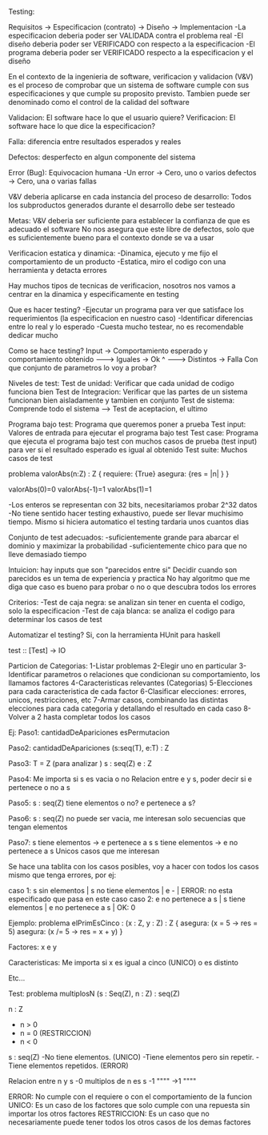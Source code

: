 Testing:

Requisitos -> Especificacion (contrato) -> Diseño -> Implementacion
    -La especificacion deberia poder ser VALIDADA contra el problema real 
    -El diseño deberia poder ser VERIFICADO con respecto a la especificacion 
    -El programa deberia poder ser VERIFICADO respecto a la especificacion y el diseño

En el contexto de la ingenieria de software, verificacion y validacion (V&V) es
el proceso de comprobar que un sistema de software cumple con sus
especificaciones y que cumple su proposito previsto. Tambien puede ser
denominado como el control de la calidad del software

Validacion: El software hace lo que el usuario quiere?
Verificacion: El software hace lo que dice la especificacion?

Falla: diferencia entre resultados esperados y reales

Defectos: desperfecto en algun componente del sistema 

Error (Bug): Equivocacion humana
-Un error -> Cero, uno o varios defectos -> Cero, una o varias fallas  

V&V deberia aplicarse en cada instancia del proceso de desarrollo: 
    Todos los subproductos generados durante el desarrollo debe ser testeado

Metas: 
    V&V deberia ser suficiente para establecer la confianza de que es adecuado el software
    No nos asegura que este libre de defectos, solo que es suficientemente bueno para el contexto donde se va a usar 

Verificacion estatica y dinamica: 
    -Dinamica, ejecuto y me fijo el comportamiento de un producto 
    -Estatica, miro el codigo con una herramienta y detacta errores 

Hay muchos tipos de tecnicas de verificacion, nosotros nos vamos a centrar en la dinamica y especificamente en testing 

Que es hacer testing? 
-Ejecutar un programa para ver que satisface los requerimientos (la especificacion en nuestro caso)
-Identificar diferencias entre lo real y lo esperado 
-Cuesta mucho testear, no es recomendable dedicar mucho

Como se hace testing? 
Input -> Comportamiento esperado y comportamiento obtenido ---> Iguales -> Ok
  ^                                                        ---> Distintos -> Falla 
Con que conjunto de parametros lo voy a probar? 

Niveles de test:
    Test de unidad: Verificar que cada unidad de codigo funciona bien 
    Test de Integracion: Verificar que las partes de un sistema funcionan bien aisladamente y tambien en conjunto 
    Test de sistema: Comprende todo el sistema --> Test de aceptacion, el ultimo

Programa bajo test: Programa que queremos poner a prueba
Test input: Valores de entrada para ejecutar el programa bajo test 
Test case: Programa que ejecuta el programa bajo test con muchos casos de prueba (test input) para ver si el resultado esperado es igual al obtenido 
Test suite: Muchos casos de test 

problema valorAbs(n:Z) : Z {
    requiere: {True}
    asegura: {res = |n| }
}

valorAbs(0)=0
valorAbs(-1)=1
valorAbs(1)=1

-Los enteros se representan con 32 bits, necesitariamos probar 2^32 datos 
-No tiene sentido hacer testing exhaustivo, puede ser llevar muchisimo tiempo. Mismo si hiciera automatico el testing tardaria unos cuantos dias 

Conjunto de test adecuados:
    -suficientemente grande para abarcar el dominio y maximizar la probabilidad
    -suficientemente chico para que no lleve demasiado tiempo 

Intuicion: hay inputs que son "parecidos entre si"
Decidir cuando son parecidos es un tema de experiencia y practica 
No hay algoritmo que me diga que caso es bueno para probar o no o que descubra todos los errores 

Criterios: 
    -Test de caja negra: se analizan sin tener en cuenta el codigo, solo la especificacion 
    -Test de caja blanca: se analiza el codigo para determinar los casos de test 

Automatizar el testing? Si, con la herramienta HUnit para haskell 

test :: [Test] -> IO

Particion de Categorias:
1-Listar problemas 
2-Elegir uno en particular
3-Identificar parametros o relaciones que condicionan su comportamiento, los llamamos factores 
4-Caracteristicas relevantes (Categorias)
5-Elecciones para cada caracteristica de cada factor
6-Clasificar elecciones: errores, unicos, restricciones, etc 
7-Armar casos, combinando las distintas elecciones para cada categoria y detallando el resultado en cada caso 
8-Volver a 2 hasta completar todos los casos 

Ej: 
Paso1:
cantidadDeApariciones
esPermutacion 

Paso2:
cantidadDeApariciones (s:seq(T), e:T) : Z 

Paso3:
T = Z (para analizar )
s : seq(Z)
e : Z 

Paso4:
Me importa si s es vacia o no 
Relacion entre e y s, poder decir si e pertenece o no a s 

Paso5: 
s : seq(Z) tiene elementos o no? 
e pertenece a s? 

Paso6: 
s : seq(Z) no puede ser vacia, me interesan solo secuencias que tengan elementos 

Paso7:
s tiene elementos -> e pertenece a s 
s tiene elementos -> e no pertenece a s 
Unicos casos que me interesan 

Se hace una tablita con los casos posibles, voy a hacer con todos los casos mismo que tenga errores, por ej:

caso 1: s sin elementos | s no tiene elementos | e - | ERROR: no esta especificado que pasa en este caso
caso 2: e no pertenece a s | s tiene elementos | e no pertenece a s | OK: 0 

Ejemplo: 
problema elPrimEsCinco : (x : Z, y : Z) : Z {
    asegura: (x = 5 -> res = 5)
    asegura: (x /= 5 -> res = x + y)
}

Factores: 
x e y

Caracteristicas:
Me importa si x es igual a cinco (UNICO) o es distinto 

Etc...

Test: 
problema multiplosN (s : Seq(Z), n : Z) : seq(Z) 

n : Z 
- n > 0
- n = 0 (RESTRICCION)
- n < 0

s : seq(Z)
-No tiene elementos. (UNICO) 
-Tiene elementos pero sin repetir. 
-Tiene elementos repetidos. (ERROR) 

Relacion entre n y s
-0 multiplos de n es s 
-1 """"
->1 """"

ERROR: No cumple con el requiere o con el comportamiento de la funcion
UNICO: Es un caso de los factores que solo cumple con una repuesta sin importar los otros factores 
RESTRICCION: Es un caso que no necesariamente puede tener todos los otros casos de los demas factores 